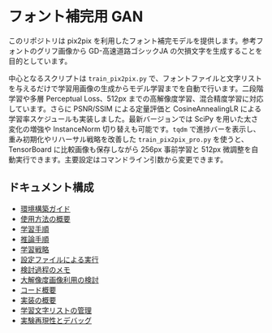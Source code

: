 # フォント補完用 GAN

このリポジトリは pix2pix を利用したフォント補完モデルを提供します。参考フォントのグリフ画像から GD-高速道路ゴシックJA の欠損文字を生成することを目的としています。

中心となるスクリプトは `train_pix2pix.py` で、フォントファイルと文字リストを与えるだけで学習用画像の生成からモデル学習までを自動で行います。二段階学習や多層 Perceptual Loss、512px までの高解像度学習、混合精度学習に対応しています。さらに PSNR/SSIM による定量評価と CosineAnnealingLR による学習率スケジュールも実装しました。最新バージョンでは SciPy を用いた太さ変化の増強や InstanceNorm 切り替えも可能です。`tqdm` で進捗バーを表示し、重み初期化やリハーサル戦略を改善した `train_pix2pix_pro.py` を使うと、TensorBoard に比較画像も保存しながら 256px 事前学習と 512px 微調整を自動実行できます。主要設定はコマンドライン引数から変更できます。

## ドキュメント構成

- [環境構築ガイド](installation.md)
- [使用方法の概要](usage.md)
- [学習手順](usage/training.md)
- [推論手順](usage/inference.md)
- [学習戦略](training_strategy.md)
- [設定ファイルによる実行](configuration.md)
- [検討過程のメモ](process.md)
- [大解像度画像利用の検討](high_resolution.md)
- [コード概要](code_overview.md)
- [実装の概要](technical_details.md)
- [学習文字リストの管理](character_list.md)
- [実験再現性とデバッグ](reproducibility.md)

